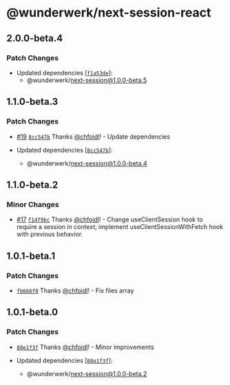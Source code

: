 # @wunderwerk/next-session-react

## 2.0.0-beta.4

### Patch Changes

- Updated dependencies [[`f1a53de`](https://github.com/wunderwerkio/next-session/commit/f1a53de3bfc9fc3fdb1e90dbe723fda59adfc928)]:
  - @wunderwerk/next-session@1.0.0-beta.5

## 1.1.0-beta.3

### Patch Changes

- [#19](https://github.com/wunderwerkio/next-session/pull/19) [`8cc547b`](https://github.com/wunderwerkio/next-session/commit/8cc547b78c5c4c10a39588e9067164f07ee2969e) Thanks [@chfoidl](https://github.com/chfoidl)! - Update dependencies

- Updated dependencies [[`8cc547b`](https://github.com/wunderwerkio/next-session/commit/8cc547b78c5c4c10a39588e9067164f07ee2969e)]:
  - @wunderwerk/next-session@1.0.0-beta.4

## 1.1.0-beta.2

### Minor Changes

- [#17](https://github.com/wunderwerkio/next-session/pull/17) [`f14f9bc`](https://github.com/wunderwerkio/next-session/commit/f14f9bcd43dffcf2fdc9bc1f6d074dae42b0f768) Thanks [@chfoidl](https://github.com/chfoidl)! - Change useClientSession hook to require a session in context; implement useClientSessionWithFetch hook with previous behavior.

## 1.0.1-beta.1

### Patch Changes

- [`fb666f0`](https://github.com/wunderwerkio/next-session/commit/fb666f0e94e239aa57349a9fea047bd4c80d929e) Thanks [@chfoidl](https://github.com/chfoidl)! - Fix files array

## 1.0.1-beta.0

### Patch Changes

- [`88e1f3f`](https://github.com/wunderwerkio/next-session/commit/88e1f3f5d0f046390e179bdaecbbf661983c1822) Thanks [@chfoidl](https://github.com/chfoidl)! - Minor improvements

- Updated dependencies [[`88e1f3f`](https://github.com/wunderwerkio/next-session/commit/88e1f3f5d0f046390e179bdaecbbf661983c1822)]:
  - @wunderwerk/next-session@1.0.0-beta.2
